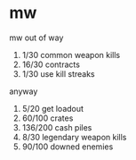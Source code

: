 # mw
mw
out of way
1. 1/30 common weapon kills
2. 16/30 contracts
3. 1/30 use kill streaks

anyway
1. 5/20 get loadout
2. 60/100 crates
3. 136/200 cash piles
4. 8/30 legendary weapon kills
5. 90/100 downed enemies


